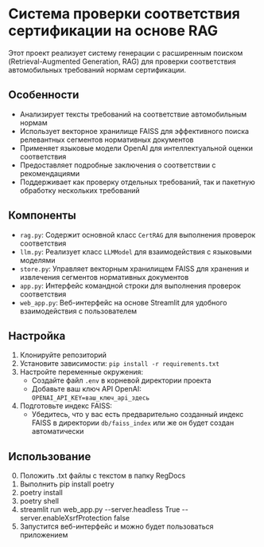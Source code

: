 # Система проверки соответствия сертификации на основе RAG

Этот проект реализует систему генерации с расширенным поиском (Retrieval-Augmented Generation, RAG) для проверки соответствия автомобильных требований нормам сертификации.

## Особенности

- Анализирует тексты требований на соответствие автомобильным нормам
- Использует векторное хранилище FAISS для эффективного поиска релевантных сегментов нормативных документов
- Применяет языковые модели OpenAI для интеллектуальной оценки соответствия
- Предоставляет подробные заключения о соответствии с рекомендациями
- Поддерживает как проверку отдельных требований, так и пакетную обработку нескольких требований

## Компоненты

- `rag.py`: Содержит основной класс `CertRAG` для выполнения проверок соответствия
- `llm.py`: Реализует класс `LLMModel` для взаимодействия с языковыми моделями
- `store.py`: Управляет векторным хранилищем FAISS для хранения и извлечения сегментов нормативных документов
- `app.py`: Интерфейс командной строки для выполнения проверок соответствия
- `web_app.py`: Веб-интерфейс на основе Streamlit для удобного взаимодействия с пользователем

## Настройка

1. Клонируйте репозиторий
2. Установите зависимости: `pip install -r requirements.txt`
3. Настройте переменные окружения:
   - Создайте файл `.env` в корневой директории проекта
   - Добавьте ваш ключ API OpenAI: `OPENAI_API_KEY=ваш_ключ_api_здесь`
4. Подготовьте индекс FAISS:
   - Убедитесь, что у вас есть предварительно созданный индекс FAISS в директории `db/faiss_index` или же он будет создан автоматически

## Использование
0. Положить .txt файлы с текстом в папку RegDocs 
1. Выполнить pip install poetry
2. poetry install
3. poetry shell
4. streamlit run web_app.py --server.headless True --server.enableXsrfProtection false
5. Запустится веб-интерфейс и можно будет пользоваться приложением


